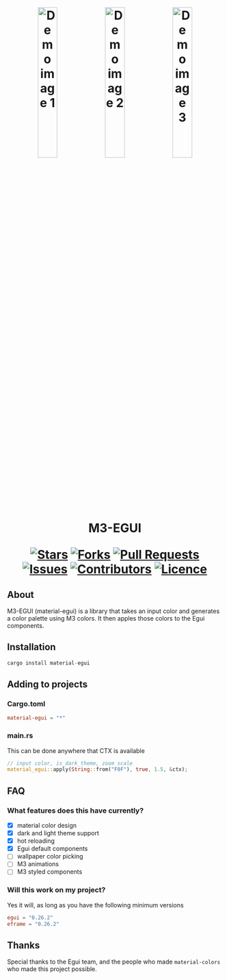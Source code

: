 <h1 align="center">
  <img src="https://github.com/toastxc/material3-egui/blob/main/README_RESOURCES/example1.png" alt="Demo image 1" width="30%" height="30%">
 <img src="https://github.com/toastxc/material3-egui/blob/main/README_RESOURCES/example2.png" alt="Demo image 2" width="30%" height="30%">
 <img src="https://github.com/toastxc/material3-egui/blob/main/README_RESOURCES/example3.png" alt="Demo image 3" width="30%" height="30%">

M3-EGUI 

[![Stars](https://img.shields.io/github/stars/toastxc/material3-egui?style=flat-square&logoColor=white)](https://github.com/toastxc/Reywen-Revolt/stargazers)
[![Forks](https://img.shields.io/github/forks/toastxc/material3-egui?style=flat-square&logoColor=white)](https://github.com/toastxc/Reywen-Revolt/network/members)
[![Pull Requests](https://img.shields.io/github/issues-pr/toastxc/material3-egui?style=flat-square&logoColor=white)](https://github.com/toastxc/Reywen-Revolt/pulls)
[![Issues](https://img.shields.io/github/issues/toastxc/material3-egui?style=flat-square&logoColor=white)](https://github.com/toastxc/Reywen-Revolt/issues)
[![Contributors](https://img.shields.io/github/contributors/toastxc/material3-egui?style=flat-square&logoColor=white)](https://github.com/toastxc/Reywen-Revolt/graphs/contributors)
[![Licence](https://img.shields.io/github/license/toastxc/material3-egui?style=flat-square&logoColor=white)](https://github.com/toastxc/Reywen-Revolt/blob/main/LICENCE)
</h1>

## About
M3-EGUI (material-egui) is a library that takes an input color and generates a color palette using M3 colors. It then apples those colors to the Egui components.

## Installation
```rust
cargo install material-egui
```
## Adding to projects
### Cargo.toml
```toml
material-egui = "*"
```
### main.rs
This can be done anywhere that CTX is available
```rust
// input color, is_dark_theme, zoom scale
material_egui::apply(String::from("F0F"), true, 1.5, &ctx);
```

## FAQ

### What features does this have currently?
- [x] material color design
- [x] dark and light theme support
- [x] hot reloading
- [x] Egui default components
- [ ] wallpaper color picking
- [ ] M3 animations
- [ ] M3 styled components

### Will this work on my project?
Yes it will, as long as you have the following minimum versions
```toml
egui = "0.26.2"
eframe = "0.26.2"
```


## Thanks
Special thanks to the Egui team, and the people who made `material-colors` who made this project possible.

